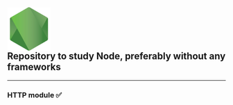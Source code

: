   

## <img align="center" style="display:block;" alt="Node.js" width="100px" src="https://raw.githubusercontent.com/github/explore/80688e429a7d4ef2fca1e82350fe8e3517d3494d/topics/nodejs/nodejs.png" /> Repository to study Node, preferably without any frameworks

<hr>

### HTTP module ✅
